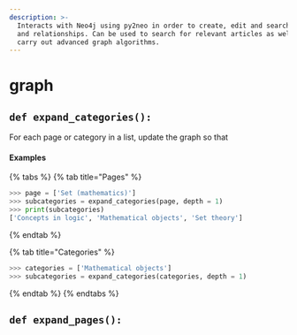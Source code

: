 ```yaml
---
description: >-
  Interacts with Neo4j using py2neo in order to create, edit and search nodes
  and relationships. Can be used to search for relevant articles as well as
  carry out advanced graph algorithms.
---
```


# graph

## `def expand_categories():`

For each page or category in a list, update the graph so that 

#### Examples

{% tabs %}
{% tab title="Pages" %}
```python
>>> page = ['Set (mathematics)']
>>> subcategories = expand_categories(page, depth = 1)
>>> print(subcategories)
['Concepts in logic', 'Mathematical objects', 'Set theory']
```
{% endtab %}

{% tab title="Categories" %}
```python
>>> categories = ['Mathematical objects']
>>> subcategories = expand_categories(categories, depth = 1)

```
{% endtab %}
{% endtabs %}

## `def expand_pages():`



